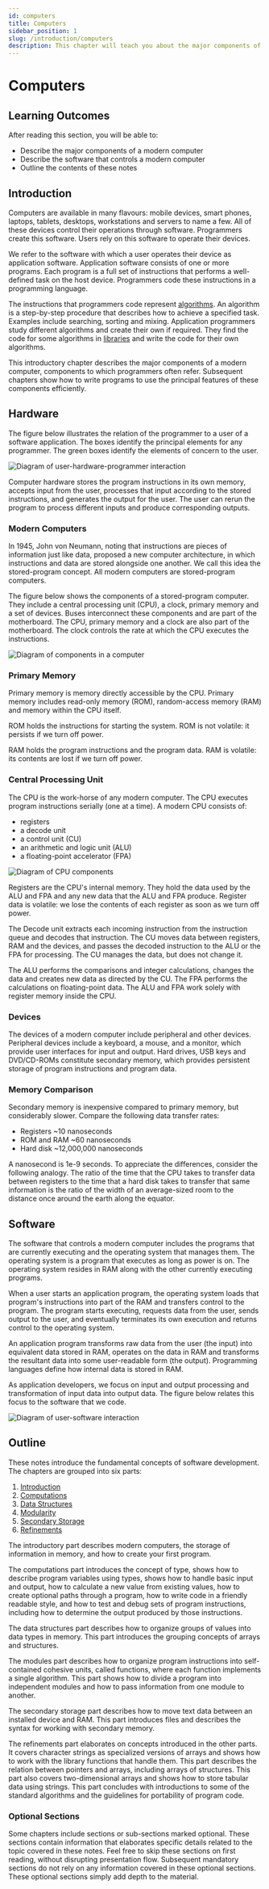 ```yaml
---
id: computers
title: Computers
sidebar_position: 1
slug: /introduction/computers
description: This chapter will teach you about the major components of a modern computer and the software that controls them.
---
```


# Computers

## Learning Outcomes

After reading this section, you will be able to:

- Describe the major components of a modern computer
- Describe the software that controls a modern computer
- Outline the contents of these notes

## Introduction

Computers are available in many flavours: mobile devices, smart phones, laptops, tablets, desktops, workstations and servers to name a few. All of these devices control their operations through software. Programmers create this software. Users rely on this software to operate their devices.

We refer to the software with which a user operates their device as application software. Application software consists of one or more programs. Each program is a full set of instructions that performs a well-defined task on the host device. Programmers code these instructions in a programming language.

The instructions that programmers code represent [algorithms](/F-Refinements/algorithms 'Algorithms'). An algorithm is a step-by-step procedure that describes how to achieve a specified task. Examples include searching, sorting and mixing. Application programmers study different algorithms and create their own if required. They find the code for some algorithms in [libraries](/D-Modularity/library-functions 'Library Functions') and write the code for their own algorithms.

This introductory chapter describes the major components of a modern computer, components to which programmers often refer. Subsequent chapters show how to write programs to use the principal features of these components efficiently.

## Hardware

The figure below illustrates the relation of the programmer to a user of a software application. The boxes identify the principal elements for any programmer. The green boxes identify the elements of concern to the user.

![Diagram of user-hardware-programmer interaction](https://ict.senecacollege.ca//~ipc144/pages/images/programmer.png)

Computer hardware stores the program instructions in its own memory, accepts input from the user, processes that input according to the stored instructions, and generates the output for the user. The user can rerun the program to process different inputs and produce corresponding outputs.

### Modern Computers

In 1945, John von Neumann, noting that instructions are pieces of information just like data, proposed a new computer architecture, in which instructions and data are stored alongside one another. We call this idea the stored-program concept. All modern computers are stored-program computers.

The figure below shows the components of a stored-program computer. They include a central processing unit \(CPU\), a clock, primary memory and a set of devices. Buses interconnect these components and are part of the motherboard. The CPU, primary memory and a clock are also part of the motherboard. The clock controls the rate at which the CPU executes the instructions.

![Diagram of components in a computer](https://ict.senecacollege.ca//~ipc144/pages/images/hardware.png)

### Primary Memory

Primary memory is memory directly accessible by the CPU. Primary memory includes read-only memory \(ROM\), random-access memory \(RAM\) and memory within the CPU itself.

ROM holds the instructions for starting the system. ROM is not volatile: it persists if we turn off power.

RAM holds the program instructions and the program data. RAM is volatile: its contents are lost if we turn off power.

### Central Processing Unit

The CPU is the work-horse of any modern computer. The CPU executes program instructions serially \(one at a time\). A modern CPU consists of:

- registers
- a decode unit
- a control unit \(CU\)
- an arithmetic and logic unit \(ALU\)
- a floating-point accelerator \(FPA\)

![Diagram of CPU components](https://ict.senecacollege.ca//~ipc144/pages/images/cpu.png)

Registers are the CPU's internal memory. They hold the data used by the ALU and FPA and any new data that the ALU and FPA produce. Register data is volatile: we lose the contents of each register as soon as we turn off power.

The Decode unit extracts each incoming instruction from the instruction queue and decodes that instruction. The CU moves data between registers, RAM and the devices, and passes the decoded instruction to the ALU or the FPA for processing. The CU manages the data, but does not change it.

The ALU performs the comparisons and integer calculations, changes the data and creates new data as directed by the CU. The FPA performs the calculations on floating-point data. The ALU and FPA work solely with register memory inside the CPU.

### Devices

The devices of a modern computer include peripheral and other devices. Peripheral devices include a keyboard, a mouse, and a monitor, which provide user interfaces for input and output. Hard drives, USB keys and DVD/CD-ROMs constitute secondary memory, which provides persistent storage of program instructions and program data.

### Memory Comparison

Secondary memory is inexpensive compared to primary memory, but considerably slower. Compare the following data transfer rates:

- Registers ~10 nanoseconds
- ROM and RAM ~60 nanoseconds
- Hard disk ~12,000,000 nanoseconds

A nanosecond is 1e-9 seconds. To appreciate the differences, consider the following analogy. The ratio of the time that the CPU takes to transfer data between registers to the time that a hard disk takes to transfer that same information is the ratio of the width of an average-sized room to the distance once around the earth along the equator.

## Software

The software that controls a modern computer includes the programs that are currently executing and the operating system that manages them. The operating system is a program that executes as long as power is on. The operating system resides in RAM along with the other currently executing programs.

When a user starts an application program, the operating system loads that program's instructions into part of the RAM and transfers control to the program. The program starts executing, requests data from the user, sends output to the user, and eventually terminates its own execution and returns control to the operating system.

An application program transforms raw data from the user \(the input\) into equivalent data stored in RAM, operates on the data in RAM and transforms the resultant data into some user-readable form \(the output\). Programming languages define how internal data is stored in RAM.

As application developers, we focus on input and output processing and transformation of input data into output data. The figure below relates this focus to the software that we code.

![Diagram of user-software interaction](https://ict.senecacollege.ca//~ipc144/pages/images/software.png)

## Outline

These notes introduce the fundamental concepts of software development. The chapters are grouped into six parts:

1. [Introduction](/#introduction- 'Introduction')
2. [Computations](/#computations 'Computations')
3. [Data Structures](/#data-structures 'Data Structures')
4. [Modularity](/#modularity 'Modularity')
5. [Secondary Storage](/#secondary-storage 'Secondary Storage')
6. [Refinements](/#refinements 'Refinements')

The introductory part describes modern computers, the storage of information in memory, and how to create your first program.

The computations part introduces the concept of type, shows how to describe program variables using types, shows how to handle basic input and output, how to calculate a new value from existing values, how to create optional paths through a program, how to write code in a friendly readable style, and how to test and debug sets of program instructions, including how to determine the output produced by those instructions.

The data structures part describes how to organize groups of values into data types in memory. This part introduces the grouping concepts of arrays and structures.

The modules part describes how to organize program instructions into self-contained cohesive units, called functions, where each function implements a single algorithm. This part shows how to divide a program into independent modules and how to pass information from one module to another.

The secondary storage part describes how to move text data between an installed device and RAM. This part introduces files and describes the syntax for working with secondary memory.

The refinements part elaborates on concepts introduced in the other parts. It covers character strings as specialized versions of arrays and shows how to work with the library functions that handle them. This part describes the relation between pointers and arrays, including arrays of structures. This part also covers two-dimensional arrays and shows how to store tabular data using strings. This part concludes with introductions to some of the standard algorithms and the guidelines for portability of program code.

### Optional Sections

Some chapters include sections or sub-sections marked optional. These sections contain information that elaborates specific details related to the topic covered in these notes. Feel free to skip these sections on first reading, without disrupting presentation flow. Subsequent mandatory sections do not rely on any information covered in these optional sections. These optional sections simply add depth to the material.
